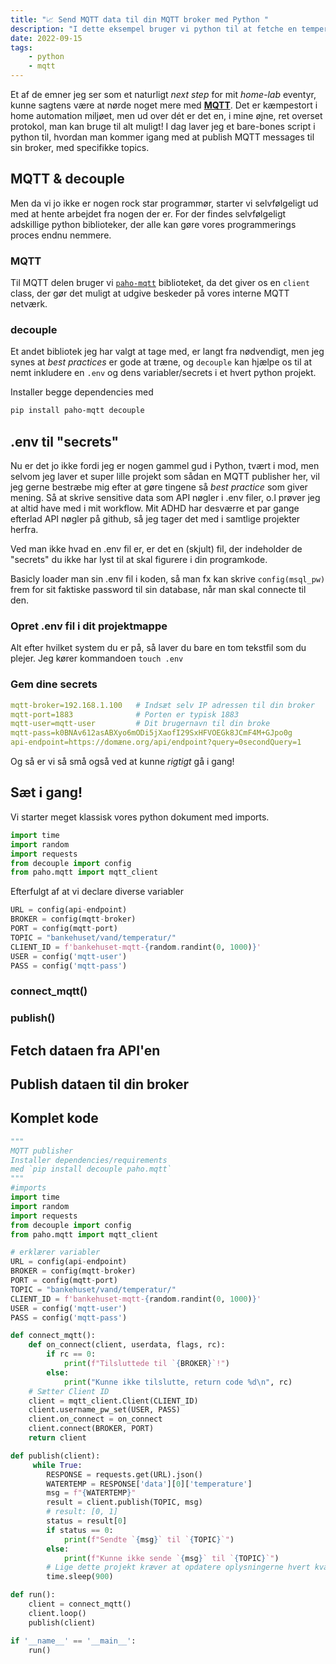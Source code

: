 ```yaml
---
title: "📈 Send MQTT data til din MQTT broker med Python "
description: "I dette eksempel bruger vi python til at fetche en temperatur fra en online API, og sender dataen til Home Asssistant via MQTT, med et python script."
date: 2022-09-15
tags: 
    - python
    - mqtt
---
```


Et af de emner jeg ser som et naturligt *next step* for mit *home-lab* eventyr, kunne sagtens være at nørde noget mere med [**MQTT**](https://www.youtube.com/watch?v=NXyf7tVsi10). Det er kæmpestort i home automation miljøet, men ud over dét er det en, i mine øjne, ret overset protokol, man kan bruge til alt muligt! I dag laver jeg et bare-bones script i python til, hvordan man kommer igang med at publish MQTT messages til sin broker, med specifikke topics. 

## MQTT & decouple
Men da vi jo ikke er nogen rock star programmør, starter vi selvfølgeligt ud med at hente arbejdet fra nogen der er. For der findes selvfølgeligt adskillige python biblioteker, der alle kan gøre vores programmerings proces endnu nemmere.

### MQTT
Til MQTT delen bruger vi [`paho-mqtt`](https://pypi.org/project/paho-mqtt/) biblioteket, da det giver os en `client` class, der gør det muligt at udgive beskeder på vores interne MQTT netværk.

### decouple
Et andet bibliotek jeg har valgt at tage med, er langt fra nødvendigt, men jeg synes at *best practices* er gode at træne, og `decouple` kan hjælpe os til at nemt inkludere en `.env` og dens variabler/secrets i et hvert python projekt.

Installer begge dependencies med 
``` bash
pip install paho-mqtt decouple
```

## .env til "secrets"
Nu er det jo ikke fordi jeg er nogen gammel gud i Python, tvært i mod, men selvom jeg laver et super lille projekt som sådan en MQTT publisher her, vil jeg gerne bestræbe mig efter at gøre tingene så *best practice* som giver mening. Så at skrive sensitive data som API nøgler i .env filer, o.l prøver jeg at altid have med i mit workflow. Mit ADHD har desværre et par gange efterlad API nøgler på github, så jeg tager det med i samtlige projekter herfra.

Ved man ikke hvad en .env fil er, er det en (skjult) fil, der indeholder de "secrets" du ikke har lyst til at skal figurere i din programkode. 

Basicly loader man sin .env fil i koden, så man fx kan skrive `config(msql_pw)` frem for sit faktiske password til sin database, når man skal connecte til den. 

### Opret .env fil i dit projektmappe
Alt efter hvilket system du er på, så laver du bare en tom tekstfil som du plejer.
Jeg kører kommandoen
`touch .env`

### Gem dine secrets
``` yml
mqtt-broker=192.168.1.100   # Indsæt selv IP adressen til din broker
mqtt-port=1883              # Porten er typisk 1883
mqtt-user=mqtt-user         # Dit brugernavn til din broke
mqtt-pass=k0BNAv612asABXyo6mODi5jXaofI29SxHFVOEGk8JCmF4M+GJpo0g
api-endpoint=https://domæne.org/api/endpoint?query=0secondQuery=1

```
Og så er vi så små også ved at kunne _rigtigt_ gå i gang!
## Sæt i gang!
Vi starter meget klassisk vores python dokument med imports.
``` py
import time
import random
import requests
from decouple import config
from paho.mqtt import mqtt_client
```
Efterfulgt af at vi declare diverse variabler
``` py
URL = config(api-endpoint)
BROKER = config(mqtt-broker)
PORT = config(mqtt-port)
TOPIC = "bankehuset/vand/temperatur/"
CLIENT_ID = f'bankehuset-mqtt-{random.randint(0, 1000)}'
USER = config('mqtt-user')
PASS = config('mqtt-pass')
```

### connect_mqtt()

### publish()

## Fetch dataen fra API'en

## Publish dataen til din broker

## Komplet kode

``` python
"""
MQTT publisher
Installer dependencies/requirements 
med `pip install decouple paho.mqtt`
"""
#imports
import time
import random
import requests
from decouple import config
from paho.mqtt import mqtt_client

# erklærer variabler 
URL = config(api-endpoint)
BROKER = config(mqtt-broker)
PORT = config(mqtt-port)
TOPIC = "bankehuset/vand/temperatur/"
CLIENT_ID = f'bankehuset-mqtt-{random.randint(0, 1000)}'
USER = config('mqtt-user')
PASS = config('mqtt-pass')

def connect_mqtt():
    def on_connect(client, userdata, flags, rc):
        if rc == 0:
            print(f"Tilsluttede til `{BROKER}`!")
        else:
            print("Kunne ikke tilslutte, return code %d\n", rc)
    # Sætter Client ID
    client = mqtt_client.Client(CLIENT_ID)
    client.username_pw_set(USER, PASS)
    client.on_connect = on_connect
    client.connect(BROKER, PORT)
    return client

def publish(client):
     while True:
        RESPONSE = requests.get(URL).json()
        WATERTEMP = RESPONSE['data'][0]['temperature']
        msg = f"{WATERTEMP}"
        result = client.publish(TOPIC, msg)
        # result: [0, 1]
        status = result[0]
        if status == 0:
            print(f"Sendte `{msg}` til `{TOPIC}`")
        else:
            print(f"Kunne ikke sende `{msg}` til `{TOPIC}`")
        # Lige dette projekt kræver at opdatere oplysningerne hvert kvarter - altså 900 sekunder.
        time.sleep(900) 

def run():
    client = connect_mqtt()
    client.loop()
    publish(client)

if '__name__' == '__main__':
    run()


``` 
